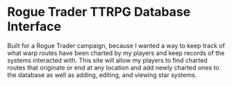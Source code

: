 # Rogue Trader TTRPG Database Interface

Built for a Rogue Trader campaign, because I wanted a way to keep track of what warp routes have been charted by my players and keep records of the systems interacted with.
This site will allow my players to find charted routes that originate or end at any location and add newly charted ones to the database as well as adding, editing, and viewing star systems.
